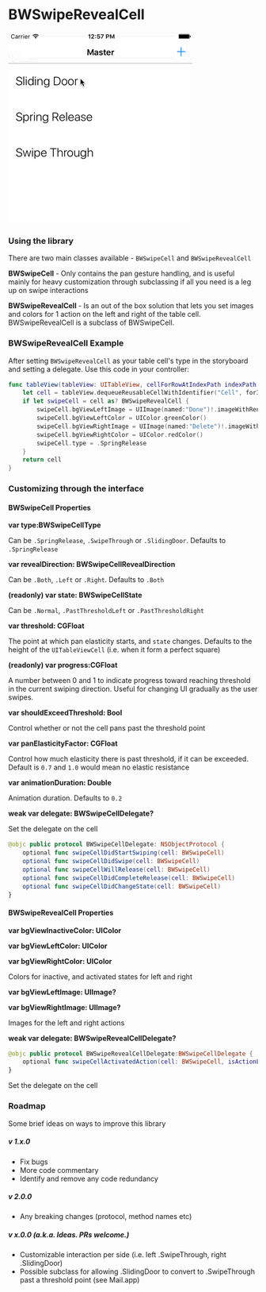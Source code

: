 
# BWSwipeRevealCell

![Example](https://raw.githubusercontent.com/bitwit/BWSwipeRevealCell/master/example.gif)

### Using the library

There are two main classes available - `BWSwipeCell` and `BWSwipeRevealCell`

**BWSwipeCell** - Only contains the pan gesture handling, and is useful mainly for heavy customization through subclassing if all you need is a leg up on swipe interactions

**BWSwipeRevealCell** - Is an out of the box solution that lets you set images and colors for 1 action on the left and right of the table cell. BWSwipeRevealCell is a subclass of BWSwipeCell.


### BWSwipeRevealCell Example
After setting `BWSwipeRevealCell` as your table cell's type in the storyboard and setting a delegate. Use this code in your controller:
```swift
func tableView(tableView: UITableView, cellForRowAtIndexPath indexPath: NSIndexPath) -> UITableViewCell {
    let cell = tableView.dequeueReusableCellWithIdentifier("Cell", forIndexPath: indexPath)
    if let swipeCell = cell as? BWSwipeRevealCell {
        swipeCell.bgViewLeftImage = UIImage(named:"Done")!.imageWithRenderingMode(.AlwaysTemplate)
        swipeCell.bgViewLeftColor = UIColor.greenColor()
        swipeCell.bgViewRightImage = UIImage(named:"Delete")!.imageWithRenderingMode(.AlwaysTemplate)
        swipeCell.bgViewRightColor = UIColor.redColor()
        swipeCell.type = .SpringRelease
    }
    return cell
}
```

### Customizing through the interface

#### BWSwipeCell Properties

**var type:BWSwipeCellType**

Can be `.SpringRelease`, `.SwipeThrough` or `.SlidingDoor`. Defaults to `.SpringRelease`

**var revealDirection: BWSwipeCellRevealDirection**

Can be `.Both`, `.Left` or `.Right`. Defaults to `.Both`

**(readonly) var state: BWSwipeCellState**

Can be `.Normal`, `.PastThresholdLeft` or `.PastThresholdRight`

**var threshold: CGFloat**

The point at which pan elasticity starts, and `state` changes. Defaults to the height of the `UITableViewCell` (i.e. when it form a perfect square)

**(readonly) var progress:CGFloat**

A number between 0 and 1 to indicate progress toward reaching threshold in the current swiping direction. Useful for changing UI gradually as the user swipes.

**var shouldExceedThreshold: Bool**

Control whether or not the cell pans past the threshold point

**var panElasticityFactor: CGFloat**

Control how much elasticity there is past threshold, if it can be exceeded. Default is `0.7` and `1.0` would mean no elastic resistance

**var animationDuration: Double**

Animation duration. Defaults to `0.2`

**weak var delegate: BWSwipeCellDelegate?**

Set the delegate on the cell

```swift
@objc public protocol BWSwipeCellDelegate: NSObjectProtocol {
    optional func swipeCellDidStartSwiping(cell: BWSwipeCell)
    optional func swipeCellDidSwipe(cell: BWSwipeCell)
    optional func swipeCellWillRelease(cell: BWSwipeCell)
    optional func swipeCellDidCompleteRelease(cell: BWSwipeCell)
    optional func swipeCellDidChangeState(cell: BWSwipeCell)
}
```

#### BWSwipeRevealCell Properties

**var bgViewInactiveColor: UIColor**

**var bgViewLeftColor: UIColor**

**var bgViewRightColor: UIColor**

Colors for inactive, and activated states for left and right

**var bgViewLeftImage: UIImage?**

**var bgViewRightImage: UIImage?**

Images for the left and right actions

**weak var delegate: BWSwipeRevealCellDelegate?**

```swift
@objc public protocol BWSwipeRevealCellDelegate:BWSwipeCellDelegate {
    optional func swipeCellActivatedAction(cell: BWSwipeCell, isActionLeft: Bool)
}
```

Set the delegate on the cell
### Roadmap
Some brief ideas on ways to improve this library

##### v 1.x.0
- Fix bugs
- More code commentary
- Identify and remove any code redundancy

##### v 2.0.0
- Any breaking changes (protocol, method names etc)

##### v x.0.0 (a.k.a. Ideas. PRs welcome.)
- Customizable interaction per side (i.e. left .SwipeThrough, right .SlidingDoor)
- Possible subclass for allowing .SlidingDoor to convert to .SwipeThrough past a threshold point (see Mail.app)
